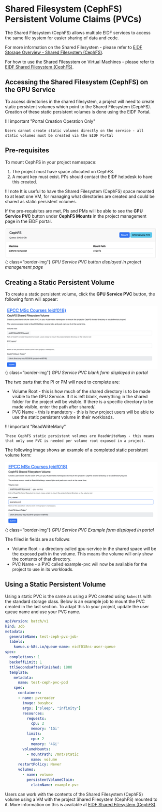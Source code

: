 # Shared Filesystem (CephFS) Persistent Volume Claims (PVCs)

The Shared Filesystem (CephFS) allows multiple EIDF services to access the same file system for easier sharing of data and code.

For more information on the Shared Filesystem - please refer to [EIDF Storage Overview - Shared Filesystem (CephFS)](../../storage/overview.md#shared-filesystem-cephfs).

For how to use the Shared Filesystem on Virtual Machines - please refer to [EIDF Shared Filesystem (CephFS)](../virtualmachines/sharedfs.md).

## Accessing the Shared Filesystem (CephFS) on the GPU Service

To access directories in the shared filesystem, a project will need to create static persistent volumes which point to the Shared Filesystem (CephFS). Creation of these static persistent volumes is done using the EIDF Portal.

!!! important "Portal Creation Operation Only"

    Users cannot create static volumes directly on the service - all static volumes must be created via the EIDF Portal

## Pre-requisites

To mount CephFS in your project namespace:

1. The project must have space allocated on CephFS.
1. A mount key must exist. PI's should contact the EIDF helpdesk to have this created.

!!! note
    It is useful to have the Shared Filesystem (CephFS) space mounted to at least one VM, for managing what directories are created and could be shared as static persistent volumes.

If the pre-requisites are met, PIs and PMs will be able to see the **GPU Service PVC** button under **CephFS Mounts** in the project management page in the EIDF portal.

   ![CephFSGPUServicePVCButton](../../images/gpuservice/cephfs-mounted.png){: class="border-img"}
   *GPU Service PVC button displayed in project management page*

## Creating a Static Persistent Volume

To create a static persistent volume, click the **GPU Service PVC** button, the following form will appear:

   ![CephFSGPUServicePVCFormBlank](../../images/gpuservice/pvc-blank-form.png){: class="border-img"}
   *GPU Service PVC blank form displayed in portal*

The two parts that the PI or PM will need to complete are:

* Volume Root - this is how much of the shared directory is to be made visible to the GPU Service. If it is left blank, everything in the shared folder for the project will be visible. If there is a specific directory to be made visible, enter the path after shared/.
* PVC Name - this is mandatory - this is how project users will be able to use the static persistent volume in their workloads.

!!! important "ReadWriteMany"

    These CephFS static persistent volumes are ReadWriteMany - this means that only one PVC is needed per volume root exposed in a project.

The following image shows an example of a completed static persistent volume form:

   ![CephFSGPUServicePVCFormExample](../../images/gpuservice/pvc-example-form.png){: class="border-img"}
   *GPU Service PVC Example form displayed in portal*

The filled in fields are as follows:

* Volume Root - a directory called gpu-service in the shared space will be the exposed path in the volume. This means the volume will only show the contents of that directory.
* PVC Name - a PVC called example-pvc will now be available for the project to use in its workloads.

## Using a Static Persistent Volume

Using a static PVC is the same as using a PVC created using `kubectl` with the standard storage class. Below is an example job to mount the PVC created in the last section. To adapt this to your project, update the user queue name and use your PVC name.

``` yaml
apiVersion: batch/v1
kind: Job
metadata:
  generateName: test-ceph-pvc-job-
  labels:
    kueue.x-k8s.io/queue-name: eidf018ns-user-queue
spec:
  completions: 1
  backoffLimit: 1
  ttlSecondsAfterFinished: 1800
  template:
    metadata:
      name: test-ceph-pvc-pod
    spec:
      containers:
      - name: pvcreader
        image: busybox
        args: ["sleep", "infinity"]
        resources:
          requests:
            cpu: 2
            memory: '1Gi'
          limits:
            cpu: 2
            memory: '4Gi'
        volumeMounts:
          - mountPath: /mnt/static
            name: volume
      restartPolicy: Never
      volumes:
        - name: volume
          persistentVolumeClaim:
            claimName: example-pvc
```

Users can work with the contents of the Shared Filesystem (CephFS) volume using a VM with the project Shared Filesystem (CephFS) mounted to it. More information on this is available at [EIDF Shared Filesystem (CephFS)](../virtualmachines/sharedfs.md).
